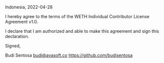 Indonesia, 2022-04-28

I hereby agree to the terms of the WETH Individual Contributor License
Agreement v1.0.

I declare that I am authorized and able to make this agreement and sign this
declaration.

Signed,

Budi Sentosa budi@avasoft.co https://github.com/budisentosa